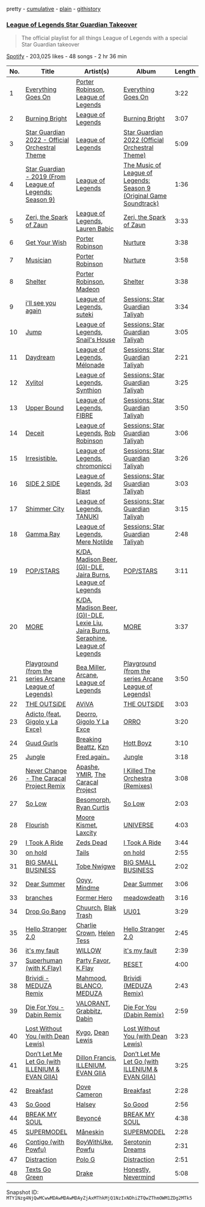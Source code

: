 pretty - [cumulative](/playlists/cumulative/37i9dQZF1DWVi45nh2EuPP.md) - [plain](/playlists/plain/37i9dQZF1DWVi45nh2EuPP) - [githistory](https://github.githistory.xyz/mackorone/spotify-playlist-archive/blob/main/playlists/plain/37i9dQZF1DWVi45nh2EuPP)

### [League of Legends Star Guardian Takeover](https://open.spotify.com/playlist/37i9dQZF1DWVi45nh2EuPP)

> The official playlist for all things League of Legends with a special Star Guardian takeover

[Spotify](https://open.spotify.com/user/spotify) - 203,025 likes - 48 songs - 2 hr 36 min

| No. | Title | Artist(s) | Album | Length |
|---|---|---|---|---|
| 1 | [Everything Goes On](https://open.spotify.com/track/3WBRfkOozHEsG0hbrBzwlm) | [Porter Robinson](https://open.spotify.com/artist/3dz0NnIZhtKKeXZxLOxCam), [League of Legends](https://open.spotify.com/artist/47mIJdHORyRerp4os813jD) | [Everything Goes On](https://open.spotify.com/album/0j4PaZDmzAJ4PlS89zcHbW) | 3:22 |
| 2 | [Burning Bright](https://open.spotify.com/track/6d2cQyhS2E4ai0VuNCorFC) | [League of Legends](https://open.spotify.com/artist/47mIJdHORyRerp4os813jD) | [Burning Bright](https://open.spotify.com/album/25DYEijVSAPC4w9R1BxtsS) | 3:07 |
| 3 | [Star Guardian 2022 \- Official Orchestral Theme](https://open.spotify.com/track/0VNqKLUyplTxCPZbIaVKls) | [League of Legends](https://open.spotify.com/artist/47mIJdHORyRerp4os813jD) | [Star Guardian 2022 \(Official Orchestral Theme\)](https://open.spotify.com/album/3bxxma5xoyxqMaE3l4YHl5) | 5:09 |
| 4 | [Star Guardian \- 2019 \(From League of Legends: Season 9\)](https://open.spotify.com/track/02MABjQKqDbAVSx5EC1eG4) | [League of Legends](https://open.spotify.com/artist/47mIJdHORyRerp4os813jD) | [The Music of League of Legends: Season 9 \(Original Game Soundtrack\)](https://open.spotify.com/album/3cYnSSnBe1akJwxv64PHOg) | 1:36 |
| 5 | [Zeri, the Spark of Zaun](https://open.spotify.com/track/6q7tXbbAOFY9qMT6LMKHnA) | [League of Legends](https://open.spotify.com/artist/47mIJdHORyRerp4os813jD), [Lauren Babic](https://open.spotify.com/artist/6nT7RjBCuuggrafnb43vUX) | [Zeri, the Spark of Zaun](https://open.spotify.com/album/5Cco6XUss3Ws0CMyPUaLOQ) | 3:33 |
| 6 | [Get Your Wish](https://open.spotify.com/track/6aUfT9QOcTHhxLNrf1aVR8) | [Porter Robinson](https://open.spotify.com/artist/3dz0NnIZhtKKeXZxLOxCam) | [Nurture](https://open.spotify.com/album/4Hjqdhj5rh816i1dfcUEaM) | 3:38 |
| 7 | [Musician](https://open.spotify.com/track/6uyltToZgo3MDKhCJ7F8Wc) | [Porter Robinson](https://open.spotify.com/artist/3dz0NnIZhtKKeXZxLOxCam) | [Nurture](https://open.spotify.com/album/4Hjqdhj5rh816i1dfcUEaM) | 3:58 |
| 8 | [Shelter](https://open.spotify.com/track/2CgOd0Lj5MuvOqzqdaAXtS) | [Porter Robinson](https://open.spotify.com/artist/3dz0NnIZhtKKeXZxLOxCam), [Madeon](https://open.spotify.com/artist/4pb4rqWSoGUgxm63xmJ8xc) | [Shelter](https://open.spotify.com/album/1n8ESe5nt7EeuZedZUI3yu) | 3:38 |
| 9 | [i'll see you again](https://open.spotify.com/track/7d2pM027AXFpLIhhWq91AP) | [League of Legends](https://open.spotify.com/artist/47mIJdHORyRerp4os813jD), [suteki](https://open.spotify.com/artist/0P0NIfeV03o2Bdf1q0xlDE) | [Sessions: Star Guardian Taliyah](https://open.spotify.com/album/5a3R3wxx4SURufgfrgxwdV) | 3:34 |
| 10 | [Jump](https://open.spotify.com/track/6cKRYvLYUbAOfjJDfslIXy) | [League of Legends](https://open.spotify.com/artist/47mIJdHORyRerp4os813jD), [Snail's House](https://open.spotify.com/artist/29O9ZebFa65aIEvMaW5pQY) | [Sessions: Star Guardian Taliyah](https://open.spotify.com/album/5a3R3wxx4SURufgfrgxwdV) | 3:05 |
| 11 | [Daydream](https://open.spotify.com/track/0wOszvUZUSAEZA8uezRlMV) | [League of Legends](https://open.spotify.com/artist/47mIJdHORyRerp4os813jD), [Mélonade](https://open.spotify.com/artist/1oI7fQB3WliumtkbkYuaNz) | [Sessions: Star Guardian Taliyah](https://open.spotify.com/album/5a3R3wxx4SURufgfrgxwdV) | 2:21 |
| 12 | [Xylitol](https://open.spotify.com/track/10ydLIh6TZhiafiLmxv1Ky) | [League of Legends](https://open.spotify.com/artist/47mIJdHORyRerp4os813jD), [Synthion](https://open.spotify.com/artist/4YqfXU53VVYBunSuvrDZYO) | [Sessions: Star Guardian Taliyah](https://open.spotify.com/album/5a3R3wxx4SURufgfrgxwdV) | 3:25 |
| 13 | [Upper Bound](https://open.spotify.com/track/42K3zCqQrp12kzlQMVpFAZ) | [League of Legends](https://open.spotify.com/artist/47mIJdHORyRerp4os813jD), [FIBRE](https://open.spotify.com/artist/4TTEh9cj0iUXFJFBHsysF4) | [Sessions: Star Guardian Taliyah](https://open.spotify.com/album/5a3R3wxx4SURufgfrgxwdV) | 3:50 |
| 14 | [Deceit](https://open.spotify.com/track/5lZ7JtdJFhFNtOcQg7jIXB) | [League of Legends](https://open.spotify.com/artist/47mIJdHORyRerp4os813jD), [Rob Robinson](https://open.spotify.com/artist/2wjvBhM9hWFMT4BpKsB98u) | [Sessions: Star Guardian Taliyah](https://open.spotify.com/album/5a3R3wxx4SURufgfrgxwdV) | 3:06 |
| 15 | [Irresistible.](https://open.spotify.com/track/3q8uiBLJkWxAfNPM2uBLb3) | [League of Legends](https://open.spotify.com/artist/47mIJdHORyRerp4os813jD), [chromonicci](https://open.spotify.com/artist/746nA9NSKsqBDRk343UtkE) | [Sessions: Star Guardian Taliyah](https://open.spotify.com/album/5a3R3wxx4SURufgfrgxwdV) | 3:26 |
| 16 | [SIDE 2 SIDE](https://open.spotify.com/track/5ib5AQwWkLG0W9sCyduHVs) | [League of Legends](https://open.spotify.com/artist/47mIJdHORyRerp4os813jD), [3d Blast](https://open.spotify.com/artist/4dt3uDLF3r287ibId32Ps2) | [Sessions: Star Guardian Taliyah](https://open.spotify.com/album/5a3R3wxx4SURufgfrgxwdV) | 3:03 |
| 17 | [Shimmer City](https://open.spotify.com/track/5uwFzyBfdwU6r1JlrGwCRi) | [League of Legends](https://open.spotify.com/artist/47mIJdHORyRerp4os813jD), [TANUKI](https://open.spotify.com/artist/5n3X0T0RlvRxUR6l9dBwB8) | [Sessions: Star Guardian Taliyah](https://open.spotify.com/album/5a3R3wxx4SURufgfrgxwdV) | 3:15 |
| 18 | [Gamma Ray](https://open.spotify.com/track/5T4Dg96mUrKPjgFUckbDhn) | [League of Legends](https://open.spotify.com/artist/47mIJdHORyRerp4os813jD), [Mere Notilde](https://open.spotify.com/artist/2d3wstlwe427Q7CamLXlpO) | [Sessions: Star Guardian Taliyah](https://open.spotify.com/album/5a3R3wxx4SURufgfrgxwdV) | 2:48 |
| 19 | [POP/STARS](https://open.spotify.com/track/5sbooPcNgIE22DwO0VNGUJ) | [K/DA](https://open.spotify.com/artist/4gOc8TsQed9eqnqJct2c5v), [Madison Beer](https://open.spotify.com/artist/2kRfqPViCqYdSGhYSM9R0Q), [\(G\)I\-DLE](https://open.spotify.com/artist/2AfmfGFbe0A0WsTYm0SDTx), [Jaira Burns](https://open.spotify.com/artist/0tRFWXqKBBQcu5oFVOgVzX), [League of Legends](https://open.spotify.com/artist/47mIJdHORyRerp4os813jD) | [POP/STARS](https://open.spotify.com/album/0UnBZ8laFgLUq5Ty5vbikQ) | 3:11 |
| 20 | [MORE](https://open.spotify.com/track/6juLaduD4STCUDWT0AYun4) | [K/DA](https://open.spotify.com/artist/4gOc8TsQed9eqnqJct2c5v), [Madison Beer](https://open.spotify.com/artist/2kRfqPViCqYdSGhYSM9R0Q), [\(G\)I\-DLE](https://open.spotify.com/artist/2AfmfGFbe0A0WsTYm0SDTx), [Lexie Liu](https://open.spotify.com/artist/6fs2or0cKLEM2xohWq8SoX), [Jaira Burns](https://open.spotify.com/artist/0tRFWXqKBBQcu5oFVOgVzX), [Seraphine](https://open.spotify.com/artist/4TqlcgMFDryY96KWcvrhTv), [League of Legends](https://open.spotify.com/artist/47mIJdHORyRerp4os813jD) | [MORE](https://open.spotify.com/album/23yd1cYlPgl643vE8bb0WD) | 3:37 |
| 21 | [Playground \(from the series Arcane League of Legends\)](https://open.spotify.com/track/5f2zZawBtGBEw24ABweErz) | [Bea Miller](https://open.spotify.com/artist/1o2NpYGqHiCq7FoiYdyd1x), [Arcane](https://open.spotify.com/artist/57nPqD7z62gDdq37US9XJR), [League of Legends](https://open.spotify.com/artist/47mIJdHORyRerp4os813jD) | [Playground \(from the series Arcane League of Legends\)](https://open.spotify.com/album/118EoTgIkMLl9fcutZfgaq) | 3:50 |
| 22 | [THE OUTSiDE](https://open.spotify.com/track/4w3wVlczJyL4zC627TcrFP) | [AViVA](https://open.spotify.com/artist/50tDsT4wwq8FCMJNkn1D67) | [THE OUTSiDE](https://open.spotify.com/album/2fmiqcpr7yDQSuy3aUz9KY) | 3:03 |
| 23 | [Adicto \(feat\. Gigolo y La Exce\)](https://open.spotify.com/track/2L6rsP2nThuVySclwSUkBT) | [Deorro](https://open.spotify.com/artist/6VD4UEUPvtsemqD3mmTqCR), [Gigolo Y La Exce](https://open.spotify.com/artist/7lCRuW6BSXGAsxuQV9lR0i) | [ORRO](https://open.spotify.com/album/05DvB52So1wX0F8txvQDHB) | 3:20 |
| 24 | [Guud Gurls](https://open.spotify.com/track/6yTAycvx2hDqGYerNaphfI) | [Breaking Beattz](https://open.spotify.com/artist/0eRxVzLBxZGMZcsSoMESfX), [Kzn](https://open.spotify.com/artist/5EZHJyeAbl8WK8PdMRR2eh) | [Hott Boyz](https://open.spotify.com/album/1Um9iDs4Iicg0mwa67yqDV) | 3:10 |
| 25 | [Jungle](https://open.spotify.com/track/31B7wLv4yvtjDoTTmbnxeE) | [Fred again..](https://open.spotify.com/artist/4oLeXFyACqeem2VImYeBFe) | [Jungle](https://open.spotify.com/album/3iDLGLmecmdkmdxYmuol5d) | 3:18 |
| 26 | [Never Change \- The Caracal Project Remix](https://open.spotify.com/track/3qbhmQDszVZFSlDQ4GyFRG) | [Apashe](https://open.spotify.com/artist/1fd3fmwlhrDl2U5wbbPQYN), [YMIR](https://open.spotify.com/artist/7MxaflmSZI1igZLk7Rg2LD), [The Caracal Project](https://open.spotify.com/artist/1m3Z3kHjeDDFzKNWqvTlYN) | [I Killed The Orchestra \(Remixes\)](https://open.spotify.com/album/7hYhuyrEL2M77n7KMNdgWU) | 3:08 |
| 27 | [So Low](https://open.spotify.com/track/4oJO1HOU7jOT64onXlZk83) | [Besomorph](https://open.spotify.com/artist/619CzMJPPWrCeZwx5qw6ko), [Ryan Curtis](https://open.spotify.com/artist/4Uwm1OsyzyEF7MsNBAYoaZ) | [So Low](https://open.spotify.com/album/3Vemy1xPfqlvsGEHQnYC7k) | 2:03 |
| 28 | [Flourish](https://open.spotify.com/track/2Rs2D1456GJTcKbTHOhGUZ) | [Moore Kismet](https://open.spotify.com/artist/50uPj85gZxHFuFOlNBnnr5), [Laxcity](https://open.spotify.com/artist/4YUBqnGDhH4JphZIhi9cdB) | [UNIVERSE](https://open.spotify.com/album/3ifSwEePntUUpMmygM5cso) | 4:03 |
| 29 | [I Took A Ride](https://open.spotify.com/track/4iX3NZghkIK04tLz3ooh8P) | [Zeds Dead](https://open.spotify.com/artist/67qogtRNI0GjUr8PlaG6Zh) | [I Took A Ride](https://open.spotify.com/album/0fdk3hxMlzrbL9DjRmBcl9) | 3:44 |
| 30 | [on hold](https://open.spotify.com/track/3qSlXaZDxYlS2Z6t7OCswv) | [Tails](https://open.spotify.com/artist/007nYTXRhZJUZGH7ct5Y3v) | [on hold](https://open.spotify.com/album/6GFEQWEDiLWBhJi1oXYwyZ) | 2:55 |
| 31 | [BIG SMALL BUSINESS](https://open.spotify.com/track/1fbbMX7XyYqGCWyrY1MSKm) | [Tobe Nwigwe](https://open.spotify.com/artist/3Qh89pgJeZq6d8uM1bTot3) | [BIG SMALL BUSINESS](https://open.spotify.com/album/1lA0feIJJeQKEzTCbkHFcr) | 2:02 |
| 32 | [Dear Summer](https://open.spotify.com/track/4fmVwkIxpXae5WsDrBr5lF) | [Ooyy](https://open.spotify.com/artist/0xe3AMjZeR6z3g4O6Vppjq), [Mindme](https://open.spotify.com/artist/5DwnPlijNCMYMFh40sQ4vX) | [Dear Summer](https://open.spotify.com/album/3BY1tqVVuDlpH76Zb8LI6m) | 3:06 |
| 33 | [branches](https://open.spotify.com/track/0L4eq8cUkkcDjKQUdgx4Tc) | [Former Hero](https://open.spotify.com/artist/77WqTzN8g3Wr9PeVFoG3Mm) | [meadowdeath](https://open.spotify.com/album/40PhUVBqfbG7cNIwYo0H6I) | 3:16 |
| 34 | [Drop Go Bang](https://open.spotify.com/track/1jWS7lIGOY0NzVOdM6xCXH) | [Chuurch](https://open.spotify.com/artist/4gJ3UKYnmB63uNuqlcAhTA), [Blak Trash](https://open.spotify.com/artist/0Hq5yFzGhEVdgmLMiylxET) | [UU01](https://open.spotify.com/album/6qsvdM5l2rBdrtaQFVzwWK) | 3:29 |
| 35 | [Hello Stranger 2.0](https://open.spotify.com/track/3WWE453oaH5U8wxFgqiffn) | [Charlie Crown](https://open.spotify.com/artist/3UB9E49EhIaD8mr9qJPe6r), [Helen Tess](https://open.spotify.com/artist/6CgLAgCJ6veWxsHIBFqc7P) | [Hello Stranger 2.0](https://open.spotify.com/album/46X97UNjLfpjmWPKSu98XU) | 2:45 |
| 36 | [<maybe> it's my fault](https://open.spotify.com/track/4w5wkuwuCByenZ6QufdeQN) | [WILLOW](https://open.spotify.com/artist/3rWZHrfrsPBxVy692yAIxF) | [<maybe> it's my fault](https://open.spotify.com/album/139YquG3RpaLBq98PbsOIM) | 2:39 |
| 37 | [Superhuman \(with K.Flay\)](https://open.spotify.com/track/64moA9zwEfhBADmxLZvVhH) | [Party Favor](https://open.spotify.com/artist/7yPPzu5UdAK7yagQqjEZQm), [K.Flay](https://open.spotify.com/artist/0pCNk4D3E2xtszsm6hMsWr) | [RESET](https://open.spotify.com/album/4rpqjEDrwQlWPrzkW47bJK) | 4:00 |
| 38 | [Brividi \- MEDUZA Remix](https://open.spotify.com/track/6yiDy3IlYchv31DynpLiDz) | [Mahmood](https://open.spotify.com/artist/06nvjg4wBANK6DCHjqtPNd), [BLANCO](https://open.spotify.com/artist/1MRiIeZbc0cRuxOafDUCtH), [MEDUZA](https://open.spotify.com/artist/0xRXCcSX89eobfrshSVdyu) | [Brividi \(MEDUZA Remix\)](https://open.spotify.com/album/0V3QH67h8JyIK9m4amn1XY) | 2:43 |
| 39 | [Die For You \- Dabin Remix](https://open.spotify.com/track/6e1wW9VeiRLV0WS8ANdhay) | [VALORANT](https://open.spotify.com/artist/3wrFoI9EVjWg6m8xXeWr5t), [Grabbitz](https://open.spotify.com/artist/4fv1OFJywZ7DHCz3mVQQ45), [Dabin](https://open.spotify.com/artist/7lZauDnRoAC3kmaYae2opv) | [Die For You \(Dabin Remix\)](https://open.spotify.com/album/20at2XVhI9Gn4C15jUTO4Q) | 2:59 |
| 40 | [Lost Without You \(with Dean Lewis\)](https://open.spotify.com/track/1eGW1YBT17a5G1hKPWrpW7) | [Kygo](https://open.spotify.com/artist/23fqKkggKUBHNkbKtXEls4), [Dean Lewis](https://open.spotify.com/artist/3QSQFmccmX81fWCUSPTS7y) | [Lost Without You \(with Dean Lewis\)](https://open.spotify.com/album/3aWYlSAu7ES9Hc9ATloTXI) | 3:23 |
| 41 | [Don’t Let Me Let Go \(with ILLENIUM & EVAN GIIA\)](https://open.spotify.com/track/251aCFbFK1f4Jkil96E5g1) | [Dillon Francis](https://open.spotify.com/artist/5R3Hr2cnCCjt220Jmt2xLf), [ILLENIUM](https://open.spotify.com/artist/45eNHdiiabvmbp4erw26rg), [EVAN GIIA](https://open.spotify.com/artist/0D6BtvIkN3P9GHTa8KR24t) | [Don’t Let Me Let Go \(with ILLENIUM & EVAN GIIA\)](https://open.spotify.com/album/5fGpsmRrs2q0XWY8lo4xaA) | 3:25 |
| 42 | [Breakfast](https://open.spotify.com/track/6GUiIbJ834FcHewby3PwV0) | [Dove Cameron](https://open.spotify.com/artist/2W8yFh0Ga6Yf3jiayVxwkE) | [Breakfast](https://open.spotify.com/album/7HWnZ3HvfiVjEIyFWC4Qlf) | 2:28 |
| 43 | [So Good](https://open.spotify.com/track/6kxaaIeowajN7w21PfMLbu) | [Halsey](https://open.spotify.com/artist/26VFTg2z8YR0cCuwLzESi2) | [So Good](https://open.spotify.com/album/2GCDQipR2hfrNzLC9FCwaf) | 2:56 |
| 44 | [BREAK MY SOUL](https://open.spotify.com/track/2KukL7UlQ8TdvpaA7bY3ZJ) | [Beyoncé](https://open.spotify.com/artist/6vWDO969PvNqNYHIOW5v0m) | [BREAK MY SOUL](https://open.spotify.com/album/5JgCaA43ECaGeqbPEo6WUP) | 4:38 |
| 45 | [SUPERMODEL](https://open.spotify.com/track/63WuQOXohQIxOxIFA2K7bR) | [Måneskin](https://open.spotify.com/artist/0lAWpj5szCSwM4rUMHYmrr) | [SUPERMODEL](https://open.spotify.com/album/5jhbLeXH1a3SRSOg84GSUn) | 2:28 |
| 46 | [Contigo \(with Powfu\)](https://open.spotify.com/track/19bC1ceaYvTf1ByKQps3hZ) | [BoyWithUke](https://open.spotify.com/artist/1Cd373x8qzC7SNUg5IToqp), [Powfu](https://open.spotify.com/artist/6bmlMHgSheBauioMgKv2tn) | [Serotonin Dreams](https://open.spotify.com/album/1I79ZTFJ5FVLwMYRWvhk73) | 2:31 |
| 47 | [Distraction](https://open.spotify.com/track/1oc92BMKYkNxK17C2GtyRM) | [Polo G](https://open.spotify.com/artist/6AgTAQt8XS6jRWi4sX7w49) | [Distraction](https://open.spotify.com/album/30OwIxHqQILQ9vwd86sD3o) | 2:51 |
| 48 | [Texts Go Green](https://open.spotify.com/track/4FIgHqXd4KkOwxrGeLDYM2) | [Drake](https://open.spotify.com/artist/3TVXtAsR1Inumwj472S9r4) | [Honestly, Nevermind](https://open.spotify.com/album/3cf4iSSKd8ffTncbtKljXw) | 5:08 |

Snapshot ID: `MTY1Nzg4NjQwMCwwMDAwMDAwMDAyZjAxMThkMjQ1NzIxNDhiZTQwZThmOWM1ZDg2MTk5`
